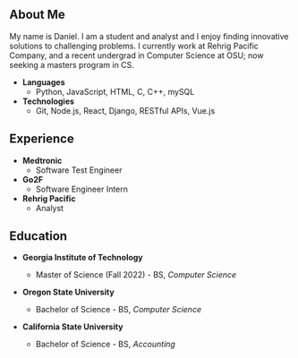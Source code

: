 ## About Me
My name is Daniel. I am a student and analyst and I enjoy finding innovative solutions to challenging problems. I currently work at Rehrig Pacific Company, and a recent undergrad in Computer Science at OSU; now seeking a masters program in CS.

* **Languages**
  * Python, JavaScript, HTML, C, C++, mySQL
* **Technologies**
  * Git, Node.js, React, Django, RESTful APIs, Vue.js

## Experience
* **Medtronic**
    * Software Test Engineer
* **Go2F**
    * Software Engineer Intern
* **Rehrig Pacific**
    * Analyst

## Education
* **Georgia Institute of Technology**
    * Master of Science (Fall 2022) - BS, *Computer Science*

* **Oregon State University**
    * Bachelor of Science - BS, *Computer Science*

* **California State University**
    * Bachelor of Science - BS, *Accounting*

  
